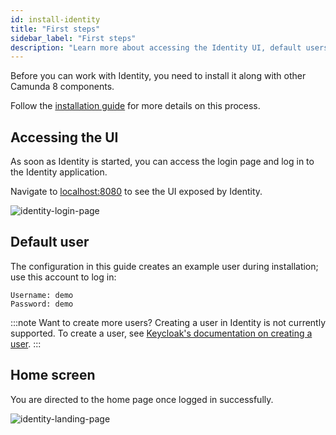 ```yaml
---
id: install-identity
title: "First steps"
sidebar_label: "First steps"
description: "Learn more about accessing the Identity UI, default users, the home screen, and more."
---
```


Before you can work with Identity, you need to install it along with other Camunda 8 components.

Follow the [installation guide](/self-managed/platform-deployment/overview.md) for more details on this process.

## Accessing the UI

As soon as Identity is started, you can access the login page and log in to the Identity application.

<!-- Let's move away from recommending localhost first. What port or URL would they find Identity if they used Helm Kubernetes? -->

Navigate to [localhost:8080](http://localhost:8080) to see the UI exposed by Identity.

![identity-login-page](./img/identity-login-page.png)

## Default user

The configuration in this guide creates an example user during installation; use this account to log in:

<!-- Is this true for any setup? -->
<!-- For setting up production systems, we should nudge users to remove this configuration prior to launching. -->

```text
Username: demo
Password: demo
```

:::note Want to create more users?
Creating a user in Identity is not currently supported. To create a user, see
[Keycloak's documentation on creating a user](https://www.keycloak.org/docs/22.0.1/server_admin/#proc-creating-user_server_administration_guide).
:::

## Home screen

You are directed to the home page once logged in successfully.

<!-- What should they expect to see on this page? A list of all their applications, including the Identity application? -->

<!-- This should be the name associated with demo demo or aligned with other screenshot users. -->

![identity-landing-page](./img/identity-landing-page.png)
